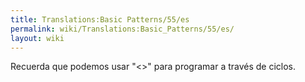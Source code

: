 ```yaml
---
title: Translations:Basic Patterns/55/es
permalink: wiki/Translations:Basic_Patterns/55/es/
layout: wiki
---
```


Recuerda que podemos usar "\<\>" para programar a través de ciclos.
